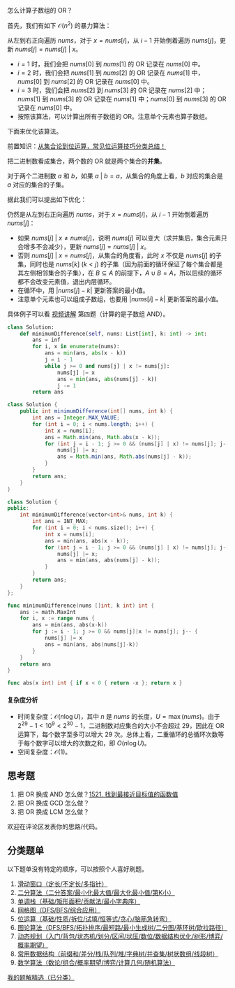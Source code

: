 怎么计算子数组的 OR？

首先，我们有如下 $\mathcal{O}(n^2)$ 的暴力算法：

从左到右正向遍历 $\textit{nums}$，对于 $x=\textit{nums}[i]$，从 $i-1$ 开始倒着遍历 $\textit{nums}[j]$，更新 $\textit{nums}[j]=\textit{nums}[j]\ \vert\ x$。

- $i=1$ 时，我们会把 $\textit{nums}[0]$ 到 $\textit{nums}[1]$ 的 OR 记录在 $\textit{nums}[0]$ 中。 
- $i=2$ 时，我们会把 $\textit{nums}[1]$ 到 $\textit{nums}[2]$ 的 OR 记录在 $\textit{nums}[1]$ 中，$\textit{nums}[0]$ 到 $\textit{nums}[2]$ 的 OR 记录在 $\textit{nums}[0]$ 中。
- $i=3$ 时，我们会把 $\textit{nums}[2]$ 到 $\textit{nums}[3]$ 的 OR 记录在 $\textit{nums}[2]$ 中；$\textit{nums}[1]$ 到 $\textit{nums}[3]$ 的 OR 记录在 $\textit{nums}[1]$ 中；$\textit{nums}[0]$ 到 $\textit{nums}[3]$ 的 OR 记录在 $\textit{nums}[0]$ 中。
- 按照该算法，可以计算出所有子数组的 OR。注意单个元素也算子数组。

下面来优化该算法。

前置知识：[从集合论到位运算，常见位运算技巧分类总结！](https://leetcode.cn/circle/discuss/CaOJ45/)

把二进制数看成集合，两个数的 OR 就是两个集合的**并集**。

对于两个二进制数 $a$ 和 $b$，如果 $a\ \vert\ b = a$，从集合的角度上看，$b$ 对应的集合是 $a$ 对应的集合的子集。

据此我们可以提出如下优化：

仍然是从左到右正向遍历 $\textit{nums}$，对于 $x=\textit{nums}[i]$，从 $i-1$ 开始倒着遍历 $\textit{nums}[j]$：
- 如果 $\textit{nums}[j]\ \vert\ x\ne\textit{nums}[j]$，说明 $\textit{nums}[j]$ 可以变大（求并集后，集合元素只会增多不会减少），更新 $\textit{nums}[j]=\textit{nums}[j]\ \vert\ x$。
- 否则 $\textit{nums}[j]\ \vert\ x=\textit{nums}[j]$，从集合的角度看，此时 $x$ 不仅是 $\textit{nums}[j]$ 的子集，同时也是 $\textit{nums}[k]\ (k<j)$ 的子集（因为前面的循环保证了每个集合都是其左侧相邻集合的子集），在 $B\subseteq A$ 的前提下，$A\cup B=A$，所以后续的循环都不会改变元素值，退出内层循环。
- 在循环中，用 $|\textit{nums}[j]-k|$ 更新答案的最小值。
- 注意单个元素也可以组成子数组，也要用 $|\textit{nums}[i]-k|$ 更新答案的最小值。

具体例子可以看 [视频讲解](https://www.bilibili.com/video/BV1Qx4y1E7zj/) 第四题（计算的是子数组 AND）。

```py [sol-Python3]
class Solution:
    def minimumDifference(self, nums: List[int], k: int) -> int:
        ans = inf
        for i, x in enumerate(nums):
            ans = min(ans, abs(x - k))
            j = i - 1
            while j >= 0 and nums[j] | x != nums[j]:
                nums[j] |= x
                ans = min(ans, abs(nums[j] - k))
                j -= 1
        return ans
```

```java [sol-Java]
class Solution {
    public int minimumDifference(int[] nums, int k) {
        int ans = Integer.MAX_VALUE;
        for (int i = 0; i < nums.length; i++) {
            int x = nums[i];
            ans = Math.min(ans, Math.abs(x - k));
            for (int j = i - 1; j >= 0 && (nums[j] | x) != nums[j]; j--) {
                nums[j] |= x;
                ans = Math.min(ans, Math.abs(nums[j] - k));
            }
        }
        return ans;
    }
}
```

```cpp [sol-C++]
class Solution {
public:
    int minimumDifference(vector<int>& nums, int k) {
        int ans = INT_MAX;
        for (int i = 0; i < nums.size(); i++) {
            int x = nums[i];
            ans = min(ans, abs(x - k));
            for (int j = i - 1; j >= 0 && (nums[j] | x) != nums[j]; j--) {
                nums[j] |= x;
                ans = min(ans, abs(nums[j] - k));
            }
        }
        return ans;
    }
};
```

```go [sol-Go]
func minimumDifference(nums []int, k int) int {
	ans := math.MaxInt
	for i, x := range nums {
		ans = min(ans, abs(x-k))
		for j := i - 1; j >= 0 && nums[j]|x != nums[j]; j-- {
			nums[j] |= x
			ans = min(ans, abs(nums[j]-k))
		}
	}
	return ans
}

func abs(x int) int { if x < 0 { return -x }; return x }
```

#### 复杂度分析

- 时间复杂度：$\mathcal{O}(n\log U)$，其中 $n$ 是 $\textit{nums}$ 的长度，$U=\max(\textit{nums})$。由于 $2^{29}-1<10^9<2^{30}-1$，二进制数对应集合的大小不会超过 $29$，因此在 OR 运算下，每个数字至多可以增大 $29$ 次。总体上看，二重循环的总循环次数等于每个数字可以增大的次数之和，即 $O(n\log U)$。
- 空间复杂度：$\mathcal{O}(1)$。

## 思考题

1. 把 OR 换成 AND 怎么做？[1521. 找到最接近目标值的函数值](https://leetcode.cn/problems/find-a-value-of-a-mysterious-function-closest-to-target/)
2. 把 OR 换成 GCD 怎么做？
3. 把 OR 换成 LCM 怎么做？

欢迎在评论区发表你的思路/代码。

## 分类题单

以下题单没有特定的顺序，可以按照个人喜好刷题。

1. [滑动窗口（定长/不定长/多指针）](https://leetcode.cn/circle/discuss/0viNMK/)
2. [二分算法（二分答案/最小化最大值/最大化最小值/第K小）](https://leetcode.cn/circle/discuss/SqopEo/)
3. [单调栈（基础/矩形面积/贡献法/最小字典序）](https://leetcode.cn/circle/discuss/9oZFK9/)
4. [网格图（DFS/BFS/综合应用）](https://leetcode.cn/circle/discuss/YiXPXW/)
5. [位运算（基础/性质/拆位/试填/恒等式/贪心/脑筋急转弯）](https://leetcode.cn/circle/discuss/dHn9Vk/)
6. [图论算法（DFS/BFS/拓扑排序/最短路/最小生成树/二分图/基环树/欧拉路径）](https://leetcode.cn/circle/discuss/01LUak/)
7. [动态规划（入门/背包/状态机/划分/区间/状压/数位/数据结构优化/树形/博弈/概率期望）](https://leetcode.cn/circle/discuss/tXLS3i/)
8. [常用数据结构（前缀和/差分/栈/队列/堆/字典树/并查集/树状数组/线段树）](https://leetcode.cn/circle/discuss/mOr1u6/)
9. [数学算法（数论/组合/概率期望/博弈/计算几何/随机算法）](https://leetcode.cn/circle/discuss/IYT3ss/)

[我的题解精选（已分类）](https://github.com/EndlessCheng/codeforces-go/blob/master/leetcode/SOLUTIONS.md)
